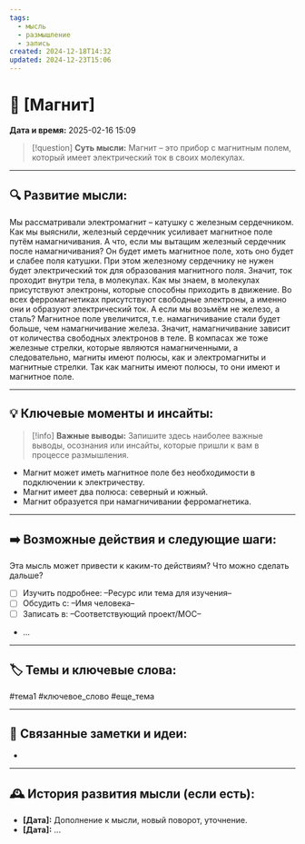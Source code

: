 ```yaml
---
tags:
  - мысль
  - размышление
  - запись
created: 2024-12-18T14:32
updated: 2024-12-23T15:06
---
```


# 💭  [Магнит]

**Дата и время:** 2025-02-16 15:09

> [!question] **Суть мысли:**
> Магнит – это прибор с магнитным полем, который имеет электрический ток в своих молекулах.

---

## 🔍 Развитие мысли:

Мы рассматривали электромагнит – катушку с железным сердечником. Как мы выяснили, железный сердечник усиливает магнитное поле путём намагничивания. А что, если мы вытащим железный сердечник после намагничивания? Он будет иметь магнитное поле, хоть оно будет и слабее поля катушки. При этом железному сердечнику не нужен будет электрический ток для образования магнитного поля. Значит, ток проходит внутри тела, в молекулах. Как мы знаем, в молекулах присутствуют электроны, которые способны приходить в движение. Во всех ферромагнетиках присутствуют свободные электроны, а именно они и образуют электрический ток.
А если мы возьмём не железо, а сталь? Магнитное поле увеличится, т.е. намагничивание стали будет больше, чем намагничивание железа. Значит, намагничивание зависит от количества свободных электронов в теле. В компасах же тоже железные стрелки, которые являются намагниченными, а следовательно, магниты имеют полюсы, как и электромагниты и магнитные стрелки. Так как магниты имеют полюсы, то они имеют и магнитное поле.

---

## 💡 Ключевые моменты и инсайты:

> [!info] **Важные выводы:**
> Запишите здесь наиболее важные выводы, осознания или инсайты, которые пришли к вам в процессе размышления.

- Магнит может иметь магнитное поле без необходимости в подключении к электричеству.
- Магнит имеет два полюса: северный и южный.
- Магнит образуется при намагничивании ферромагнетика.


---

## ➡️ Возможные действия и следующие шаги:

Эта мысль может привести к каким-то действиям? Что можно сделать дальше?

- [ ] Изучить подробнее: –Ресурс или тема для изучения–
- [ ] Обсудить с: –Имя человека–
- [ ] Записать в: –Соответствующий проект/MOC–
- ...

---

## 🏷️ Темы и ключевые слова:

#тема1 #ключевое_слово #еще_тема

---

## 🔄 Связанные заметки и идеи:

- 

---

## 🕰️ История развития мысли (если есть):

* **[Дата]:**  Дополнение к мысли, новый поворот, уточнение.
* **[Дата]:**  ...